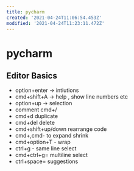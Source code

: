 ```yaml
---
title: pycharm
created: '2021-04-24T11:06:54.453Z'
modified: '2021-04-24T11:23:11.472Z'
---
```


# pycharm

## Editor Basics
- option+enter -> intiutions
- cmd+shift+A -> help , show line numbers etc
- option+up -> selection
- comment cmd+/
- cmd+d duplicate
- cmd+del delete
- cmd+shift+up/down rearrange code
- cmd+,cmd- to expand shrink
- cmd+option+T - wrap
- ctrl+g - same line select
- cmd+ctrl+g= multiline select
- ctrl+space= suggestions




